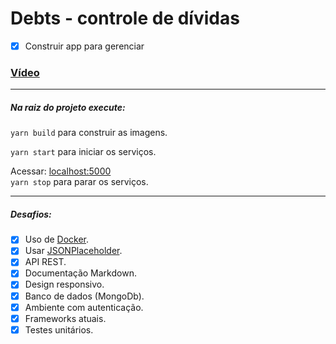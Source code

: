 # Debts - controle de dívidas

- [x] Construir app para gerenciar 

### [Vídeo](https://www.youtube.com/watch?v=mYLnLqzM9Wc)
---
##### Na raiz do projeto execute:


`yarn build` para construir as imagens.

`yarn start` para iniciar os serviços.

Acessar: [localhost:5000](http://localhost:5000/)
<br>
`yarn stop` para parar os serviços.

---

##### Desafios:
- [x] Uso de [Docker](https://www.docker.com/get-started).
- [x] Usar [JSONPlaceholder](https://jsonplaceholder.typicode.com/).
- [x] API REST.
- [x] Documentação Markdown.
- [x] Design responsivo.
- [x] Banco de dados (MongoDb).
- [x] Ambiente com autenticação.
- [x] Frameworks atuais.
- [x] Testes unitários.
